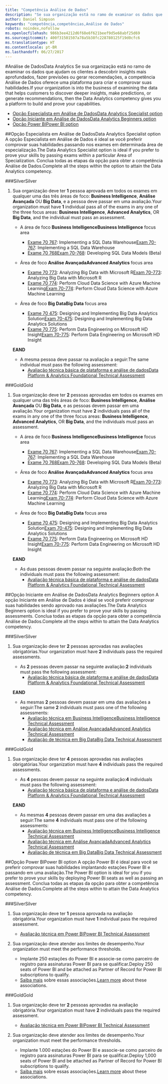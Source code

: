```yaml
---
title: "Competência Análise de Dados"
description: "Se sua organização está no ramo de examinar os dados que ajudam os clientes a descobrir insights mais aprofundados, fazer previsões ou gerar recomendações, a competência Análise de Dados oferece uma plataforma para criar e comprovar suas habilidades."
author: Daniel Simpson
keywords: "competência,competências,Análise de Dados"
robots: noindex,nofollow
ms.openlocfilehash: 986b3ee4212d6f68e6f621beef9d5e68abf25d69
ms.sourcegitcommit: 400f31501507a78a5b38fc228780125f19d0cfc6
ms.translationtype: HT
ms.contentlocale: pt-BR
ms.lasthandoff: 06/27/2017
---
```

#<a name="data-analytics"></a><span data-ttu-id="bf29d-104">Análise de Dados</span><span class="sxs-lookup"><span data-stu-id="bf29d-104">Data Analytics</span></span>
<span data-ttu-id="bf29d-105">Se sua organização está no ramo de examinar os dados que ajudam os clientes a descobrir insights mais aprofundados, fazer previsões ou gerar recomendações, a competência Análise de Dados oferece uma plataforma para criar e comprovar suas habilidades.</span><span class="sxs-lookup"><span data-stu-id="bf29d-105">If your organization is into the business of examining the data that helps customers to discover deeper insights, make predictions, or generate recommendations, then the Data Analytics competency gives you a platform to build and prove your capabilities.</span></span>

- [<span data-ttu-id="bf29d-106">Opção Especialista em Análise de Dados</span><span class="sxs-lookup"><span data-stu-id="bf29d-106">Data Analytics Specialist option</span></span>](#data-analytics-specialist-option)
- [<span data-ttu-id="bf29d-107">Opção Iniciante em Análise de Dados</span><span class="sxs-lookup"><span data-stu-id="bf29d-107">Data Analytics Beginners option</span></span>](#data-analytics-beginners-option)
- [<span data-ttu-id="bf29d-108">Opção Power BI</span><span class="sxs-lookup"><span data-stu-id="bf29d-108">Power BI option</span></span>](#power-bi-option)

##<a name="data-analytics-specialist-option"></a><span data-ttu-id="bf29d-109">Opção Especialista em Análise de Dados</span><span class="sxs-lookup"><span data-stu-id="bf29d-109">Data Analytics Specialist option</span></span>
<span data-ttu-id="bf29d-110">A opção Especialista em Análise de Dados é ideal se você preferir comprovar suas habilidades passando nos exames em determinada área de especialização.</span><span class="sxs-lookup"><span data-stu-id="bf29d-110">The Data Analytics Specialist option is ideal if you prefer to prove your skills by passing exams within a particular Area of Specialization.</span></span> <span data-ttu-id="bf29d-111">Conclua todas as etapas da opção para obter a competência Análise de Dados.</span><span class="sxs-lookup"><span data-stu-id="bf29d-111">Complete all the steps within the option to attain the Data Analytics competency.</span></span>

###<a name="silver"></a><span data-ttu-id="bf29d-112">Silver</span><span class="sxs-lookup"><span data-stu-id="bf29d-112">Silver</span></span>
1. <span data-ttu-id="bf29d-113">Sua organização deve ter **1** pessoa aprovada em todos os exames em qualquer uma das três áreas de foco: **Business Intelligence**, **Análise Avançada** OU **Big Data**, e a pessoa deve passar em uma avaliação.</span><span class="sxs-lookup"><span data-stu-id="bf29d-113">Your organization must have **1** individual pass all of the exams in any one of the three focus areas: **Business Intelligence**, **Advanced Analytics**, OR **Big Data**, and the individual must pass an assessment.</span></span>

    - <span data-ttu-id="bf29d-114">A área de foco **Business Intelligence**</span><span class="sxs-lookup"><span data-stu-id="bf29d-114">**Business Intelligence** focus area</span></span>
        - <span data-ttu-id="bf29d-115">[Exame 70 767](https://www.microsoft.com/en-us/learning/exam-70-767.aspx): Implementing a SQL Data Warehouse</span><span class="sxs-lookup"><span data-stu-id="bf29d-115">[Exam 70-767](https://www.microsoft.com/en-us/learning/exam-70-767.aspx): Implementing a SQL Data Warehouse</span></span> 
        - [<span data-ttu-id="bf29d-116">Exame 70 768</span><span class="sxs-lookup"><span data-stu-id="bf29d-116">Exam 70-768</span></span>](https://www.microsoft.com/en-us/learning/exam-70-768.aspx): Developing SQL Data Models (Beta)

    - <span data-ttu-id="bf29d-117">Área de foco **Análise Avançada**</span><span class="sxs-lookup"><span data-stu-id="bf29d-117">**Advanced Analytics** focus area</span></span>
        - <span data-ttu-id="bf29d-118">[Exame 70 773](https://www.microsoft.com/en-us/learning/exam-70-773.aspx): Analyzing Big Data with Microsoft R</span><span class="sxs-lookup"><span data-stu-id="bf29d-118">[Exam 70-773](https://www.microsoft.com/en-us/learning/exam-70-773.aspx): Analyzing Big Data with Microsoft R</span></span>
        - <span data-ttu-id="bf29d-119">[Exame 70 774](https://www.microsoft.com/en-us/learning/exam-70-774.aspx): Perform Cloud Data Science with Azure Machine Learning</span><span class="sxs-lookup"><span data-stu-id="bf29d-119">[Exam 70-774](https://www.microsoft.com/en-us/learning/exam-70-774.aspx): Perform Cloud Data Science with Azure Machine Learning</span></span>

    - <span data-ttu-id="bf29d-120">Área de foco **Big Data**</span><span class="sxs-lookup"><span data-stu-id="bf29d-120">**Big Data** focus area</span></span>
        - <span data-ttu-id="bf29d-121">[Exame 70 475](https://www.microsoft.com/en-us/learning/exam-70-475.aspx): Designing and Implementing Big Data Analytics Solution</span><span class="sxs-lookup"><span data-stu-id="bf29d-121">[Exam 70-475](https://www.microsoft.com/en-us/learning/exam-70-475.aspx): Designing and Implementing Big Data Analytics Solutions</span></span>
        - <span data-ttu-id="bf29d-122">[Exame 70 775](https://www.microsoft.com/en-us/learning/exam-70-775.aspx): Perform Data Engineering on Microsoft HD Insight</span><span class="sxs-lookup"><span data-stu-id="bf29d-122">[Exam 70-775](https://www.microsoft.com/en-us/learning/exam-70-775.aspx): Perform Data Engineering on Microsoft HD Insight</span></span>

    **<span data-ttu-id="bf29d-123">E</span><span class="sxs-lookup"><span data-stu-id="bf29d-123">AND</span></span>**

    - <span data-ttu-id="bf29d-124">A mesma pessoa deve passar na avaliação a seguir:</span><span class="sxs-lookup"><span data-stu-id="bf29d-124">The same individual must pass the following assessment:</span></span>
        - [<span data-ttu-id="bf29d-125">Avaliação técnica básica de plataforma e análise de dados</span><span class="sxs-lookup"><span data-stu-id="bf29d-125">Data Platform & Analytics Foundational Technical Assessment</span></span>](https://partneruniversity.microsoft.com/?whr=uri:MicrosoftAccount&courseId=14356&scoId=w5Ubm2ygB_4304778676)

###<a name="gold"></a><span data-ttu-id="bf29d-126">Gold</span><span class="sxs-lookup"><span data-stu-id="bf29d-126">Gold</span></span>
1. <span data-ttu-id="bf29d-127">Sua organização deve ter **2** pessoas aprovadas em todos os exames em qualquer uma das três áreas de foco: **Business Intelligence**, **Análise Avançada** OU **Big Data**, e as pessoas devem passar em uma avaliação.</span><span class="sxs-lookup"><span data-stu-id="bf29d-127">Your organization must have **2** individuals pass all of the exams in any one of the three focus areas: **Business Intelligence**, **Advanced Analytics**, OR **Big Data**, and the individuals must pass an assessment.</span></span>

    - <span data-ttu-id="bf29d-128">A área de foco **Business Intelligence**</span><span class="sxs-lookup"><span data-stu-id="bf29d-128">**Business Intelligence** focus area</span></span>
        - <span data-ttu-id="bf29d-129">[Exame 70 767](https://www.microsoft.com/en-us/learning/exam-70-767.aspx): Implementing a SQL Data Warehouse</span><span class="sxs-lookup"><span data-stu-id="bf29d-129">[Exam 70-767](https://www.microsoft.com/en-us/learning/exam-70-767.aspx): Implementing a SQL Data Warehouse</span></span> 
        - [<span data-ttu-id="bf29d-130">Exame 70 768</span><span class="sxs-lookup"><span data-stu-id="bf29d-130">Exam 70-768</span></span>](https://www.microsoft.com/en-us/learning/exam-70-768.aspx): Developing SQL Data Models (Beta)

    - <span data-ttu-id="bf29d-131">Área de foco **Análise Avançada**</span><span class="sxs-lookup"><span data-stu-id="bf29d-131">**Advanced Analytics** focus area</span></span>
        - <span data-ttu-id="bf29d-132">[Exame 70 773](https://www.microsoft.com/en-us/learning/exam-70-773.aspx): Analyzing Big Data with Microsoft R</span><span class="sxs-lookup"><span data-stu-id="bf29d-132">[Exam 70-773](https://www.microsoft.com/en-us/learning/exam-70-773.aspx): Analyzing Big Data with Microsoft R</span></span>
        - <span data-ttu-id="bf29d-133">[Exame 70 774](https://www.microsoft.com/en-us/learning/exam-70-774.aspx): Perform Cloud Data Science with Azure Machine Learning</span><span class="sxs-lookup"><span data-stu-id="bf29d-133">[Exam 70-774](https://www.microsoft.com/en-us/learning/exam-70-774.aspx): Perform Cloud Data Science with Azure Machine Learning</span></span>

    - <span data-ttu-id="bf29d-134">Área de foco **Big Data**</span><span class="sxs-lookup"><span data-stu-id="bf29d-134">**Big Data** focus area</span></span>
        - <span data-ttu-id="bf29d-135">[Exame 70 475](https://www.microsoft.com/en-us/learning/exam-70-475.aspx): Designing and Implementing Big Data Analytics Solution</span><span class="sxs-lookup"><span data-stu-id="bf29d-135">[Exam 70-475](https://www.microsoft.com/en-us/learning/exam-70-475.aspx): Designing and Implementing Big Data Analytics Solutions</span></span>
        - <span data-ttu-id="bf29d-136">[Exame 70 775](https://www.microsoft.com/en-us/learning/exam-70-775.aspx): Perform Data Engineering on Microsoft HD Insight</span><span class="sxs-lookup"><span data-stu-id="bf29d-136">[Exam 70-775](https://www.microsoft.com/en-us/learning/exam-70-775.aspx): Perform Data Engineering on Microsoft HD Insight</span></span>

    **<span data-ttu-id="bf29d-137">E</span><span class="sxs-lookup"><span data-stu-id="bf29d-137">AND</span></span>**

    - <span data-ttu-id="bf29d-138">As duas pessoas devem passar na seguinte avaliação:</span><span class="sxs-lookup"><span data-stu-id="bf29d-138">Both the individuals must pass the following assessment:</span></span> 
        - [<span data-ttu-id="bf29d-139">Avaliação técnica básica de plataforma e análise de dados</span><span class="sxs-lookup"><span data-stu-id="bf29d-139">Data Platform & Analytics Foundational Technical Assessment</span></span>](https://partneruniversity.microsoft.com/?whr=uri:MicrosoftAccount&courseId=14356&scoId=w5Ubm2ygB_4304778676)

##<a name="data-analytics-beginners-option"></a><span data-ttu-id="bf29d-140">Opção Iniciante em Análise de Dados</span><span class="sxs-lookup"><span data-stu-id="bf29d-140">Data Analytics Beginners option</span></span>
<span data-ttu-id="bf29d-141">A opção Iniciante em Análise de Dados é ideal se você preferir comprovar suas habilidades sendo aprovado nas avaliações.</span><span class="sxs-lookup"><span data-stu-id="bf29d-141">The Data Analytics Beginners option is ideal if you prefer to prove your skills by passing assessments.</span></span> <span data-ttu-id="bf29d-142">Conclua todas as etapas da opção para obter a competência Análise de Dados.</span><span class="sxs-lookup"><span data-stu-id="bf29d-142">Complete all the steps within to attain the Data Analytics competency.</span></span>

###<a name="silver"></a><span data-ttu-id="bf29d-143">Silver</span><span class="sxs-lookup"><span data-stu-id="bf29d-143">Silver</span></span>
1. <span data-ttu-id="bf29d-144">Sua organização deve ter **2** pessoas aprovadas nas avaliações obrigatórias.</span><span class="sxs-lookup"><span data-stu-id="bf29d-144">Your organization must have **2** individuals pass the required assessments.</span></span>

    - <span data-ttu-id="bf29d-145">As **2** pessoas devem passar na seguinte avaliação:</span><span class="sxs-lookup"><span data-stu-id="bf29d-145">**2** individuals must pass the following assessment:</span></span>
        - [<span data-ttu-id="bf29d-146">Avaliação técnica básica de plataforma e análise de dados</span><span class="sxs-lookup"><span data-stu-id="bf29d-146">Data Platform & Analytics Foundational Technical Assessment</span></span>](https://partneruniversity.microsoft.com/?whr=uri:MicrosoftAccount&courseId=14356&scoId=w5Ubm2ygB_4304778676)

    **<span data-ttu-id="bf29d-147">E</span><span class="sxs-lookup"><span data-stu-id="bf29d-147">AND</span></span>**

    - <span data-ttu-id="bf29d-148">As mesmas **2** pessoas devem passar em uma das avaliações a seguir:</span><span class="sxs-lookup"><span data-stu-id="bf29d-148">The same **2** individuals must pass one of the following assessments:</span></span>
        - [<span data-ttu-id="bf29d-149">Avaliação técnica em Business Intelligence</span><span class="sxs-lookup"><span data-stu-id="bf29d-149">Business Intelligence Technical Assessment</span></span>](https://partneruniversity.microsoft.com/?whr=uri:MicrosoftAccount&courseId=14350&scoId=u5YzfgigB_1504778676)
        - [<span data-ttu-id="bf29d-150">Avaliação técnica em Análise Avançada</span><span class="sxs-lookup"><span data-stu-id="bf29d-150">Advanced Analytics Technical Assessment</span></span>](https://partneruniversity.microsoft.com/?whr=uri:MicrosoftAccount&courseId=10275&scoId=bweuuySgB_3904778676)
        - [<span data-ttu-id="bf29d-151">Avaliação de técnica em Big Data</span><span class="sxs-lookup"><span data-stu-id="bf29d-151">Big Data Technical Assessment</span></span>](https://partneruniversity.microsoft.com/?whr=uri:MicrosoftAccount&courseId=14349&scoId=qb5OGFigB_6604778676)

###<a name="gold"></a><span data-ttu-id="bf29d-152">Gold</span><span class="sxs-lookup"><span data-stu-id="bf29d-152">Gold</span></span>
1. <span data-ttu-id="bf29d-153">Sua organização deve ter **4** pessoas aprovadas nas avaliações obrigatórias.</span><span class="sxs-lookup"><span data-stu-id="bf29d-153">Your organization must have **4** individuals pass the required assessments.</span></span>

    - <span data-ttu-id="bf29d-154">As **4** pessoas devem passar na seguinte avaliação:</span><span class="sxs-lookup"><span data-stu-id="bf29d-154">**4** individuals must pass the following assessment:</span></span>
        - [<span data-ttu-id="bf29d-155">Avaliação técnica básica de plataforma e análise de dados</span><span class="sxs-lookup"><span data-stu-id="bf29d-155">Data Platform & Analytics Foundational Technical Assessment</span></span>](https://partneruniversity.microsoft.com/?whr=uri:MicrosoftAccount&courseId=14356&scoId=w5Ubm2ygB_4304778676)

    **<span data-ttu-id="bf29d-156">E</span><span class="sxs-lookup"><span data-stu-id="bf29d-156">AND</span></span>**

    - <span data-ttu-id="bf29d-157">As mesmas **4** pessoas devem passar em uma das avaliações a seguir:</span><span class="sxs-lookup"><span data-stu-id="bf29d-157">The same **4** individuals must pass one of the following assessments:</span></span>
        - [<span data-ttu-id="bf29d-158">Avaliação técnica em Business Intelligence</span><span class="sxs-lookup"><span data-stu-id="bf29d-158">Business Intelligence Technical Assessment</span></span>](https://partneruniversity.microsoft.com/?whr=uri:MicrosoftAccount&courseId=14350&scoId=u5YzfgigB_1504778676)
        - [<span data-ttu-id="bf29d-159">Avaliação técnica em Análise Avançada</span><span class="sxs-lookup"><span data-stu-id="bf29d-159">Advanced Analytics Technical Assessment</span></span>](https://partneruniversity.microsoft.com/?whr=uri:MicrosoftAccount&courseId=10275&scoId=bweuuySgB_3904778676)
        - [<span data-ttu-id="bf29d-160">Avaliação de técnica em Big Data</span><span class="sxs-lookup"><span data-stu-id="bf29d-160">Big Data Technical Assessment</span></span>](https://partneruniversity.microsoft.com/?whr=uri:MicrosoftAccount&courseId=14349&scoId=qb5OGFigB_6604778676)

##<a name="power-bi-option"></a><span data-ttu-id="bf29d-161">Opção Power BI</span><span class="sxs-lookup"><span data-stu-id="bf29d-161">Power BI option</span></span>
<span data-ttu-id="bf29d-162">A opção Power BI é ideal para você se preferir comprovar suas habilidades implantando estações Power BI e passando em uma avaliação.</span><span class="sxs-lookup"><span data-stu-id="bf29d-162">The Power BI option is ideal for you if you prefer to prove your skills by deploying Power BI seats as well as passing an assessment.</span></span> <span data-ttu-id="bf29d-163">Conclua todas as etapas da opção para obter a competência Análise de Dados.</span><span class="sxs-lookup"><span data-stu-id="bf29d-163">Complete all the steps within to attain the Data Analytics competency.</span></span>

###<a name="silver"></a><span data-ttu-id="bf29d-164">Silver</span><span class="sxs-lookup"><span data-stu-id="bf29d-164">Silver</span></span>

1. <span data-ttu-id="bf29d-165">Sua organização deve ter **1** pessoa aprovada na avaliação obrigatória.</span><span class="sxs-lookup"><span data-stu-id="bf29d-165">Your organization must have **1** individual pass the required assessment.</span></span>

    - [<span data-ttu-id="bf29d-166">Avaliação técnica em Power BI</span><span class="sxs-lookup"><span data-stu-id="bf29d-166">Power BI Technical Assessment</span></span>](https://partneruniversity.microsoft.com/?whr=uri:MicrosoftAccount&courseId=14350&scoId=u5YzfgigB_1504778676)
  
2. <span data-ttu-id="bf29d-167">Sua organização deve atender aos limites de desempenho.</span><span class="sxs-lookup"><span data-stu-id="bf29d-167">Your organization must meet the performance thresholds.</span></span>

    - <span data-ttu-id="bf29d-168">Implante 250 estações do Power BI e associe-se como parceiro de registro para assinaturas Power BI para se qualificar.</span><span class="sxs-lookup"><span data-stu-id="bf29d-168">Deploy 250 seats of Power BI and be attached as Partner of Record for Power BI subscriptions to qualify.</span></span>
    - <span data-ttu-id="bf29d-169">[Saiba mais](https://partner.microsoft.com/en-us/membership/digital-partner-of-record) sobre essas associações.</span><span class="sxs-lookup"><span data-stu-id="bf29d-169">[Learn more](https://partner.microsoft.com/en-us/membership/digital-partner-of-record) about these associations.</span></span>

###<a name="gold"></a><span data-ttu-id="bf29d-170">Gold</span><span class="sxs-lookup"><span data-stu-id="bf29d-170">Gold</span></span>
1. <span data-ttu-id="bf29d-171">Sua organização deve ter **2** pessoas aprovadas na avaliação obrigatória.</span><span class="sxs-lookup"><span data-stu-id="bf29d-171">Your organization must have **2** individuals pass the required assessment.</span></span>
    - [<span data-ttu-id="bf29d-172">Avaliação técnica em Power BI</span><span class="sxs-lookup"><span data-stu-id="bf29d-172">Power BI Technical Assessment</span></span>](https://partneruniversity.microsoft.com/?whr=uri:MicrosoftAccount&courseId=14350&scoId=u5YzfgigB_1504778676)
  
2. <span data-ttu-id="bf29d-173">Sua organização deve atender aos limites de desempenho.</span><span class="sxs-lookup"><span data-stu-id="bf29d-173">Your organization must meet the performance thresholds.</span></span>
    - <span data-ttu-id="bf29d-174">Implante 1.000 estações do Power BI e associe-se como parceiro de registro para assinaturas Power BI para se qualificar.</span><span class="sxs-lookup"><span data-stu-id="bf29d-174">Deploy 1,000 seats of Power BI and be attached as Partner of Record for Power BI subscriptions to qualify.</span></span>
    - <span data-ttu-id="bf29d-175">[Saiba mais](https://partner.microsoft.com/en-us/membership/digital-partner-of-record) sobre essas associações.</span><span class="sxs-lookup"><span data-stu-id="bf29d-175">[Learn more](https://partner.microsoft.com/en-us/membership/digital-partner-of-record) about these associations.</span></span>

